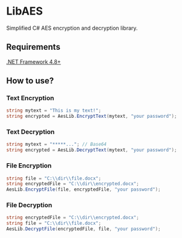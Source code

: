 # LibAES
Simplified C# AES encryption and decryption library.
## Requirements
[.NET Framework 4.8+](https://dotnet.microsoft.com/en-us/download/dotnet-framework)
## How to use?
### Text Encryption
```csharp
string mytext = "This is my text!";
string encrypted = AesLib.EncryptText(mytext, "your password");
```
### Text Decryption
```csharp
string mytext = "*****..."; // Base64
string encrypted = AesLib.DecryptText(mytext, "your password");
```
### File Encryption
```csharp
string file = "C:\\dir\\file.docx";
string encryptedFile = "C:\\dir\\encrypted.docx";
AesLib.EncryptFile(file, encryptedFile, "your password");
```
### File Decryption
```csharp
string encryptedFile = "C:\\dir\\encrypted.docx";
string file = "C:\\dir\\file.docx";
AesLib.DecryptFile(encryptedFile, file, "your password");
```

